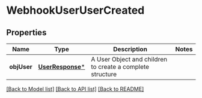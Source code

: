 # WebhookUserUserCreated

## Properties
Name | Type | Description | Notes
------------ | ------------- | ------------- | -------------
**objUser** | [**UserResponse***](UserResponse.md) | A User Object and children to create a complete structure | 

[[Back to Model list]](../README.md#documentation-for-models) [[Back to API list]](../README.md#documentation-for-api-endpoints) [[Back to README]](../README.md)



